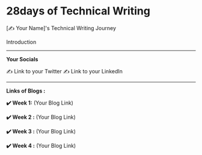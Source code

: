 <h1>28days of Technical Writing</h1>


[✍️ Your Name]'s Technical Writing Journey

Introduction

_____________________
**Your Socials**

✍️ Link to your Twitter
✍️ Link to your LinkedIn

___

**Links of Blogs :**

**✔️ Week 1:**
(Your Blog Link)

**✔️ Week 2 :**
(Your Blog Link)

**✔️ Week 3 :**
(Your Blog Link)

**✔️ Week 4 :**
(Your Blog Link)


